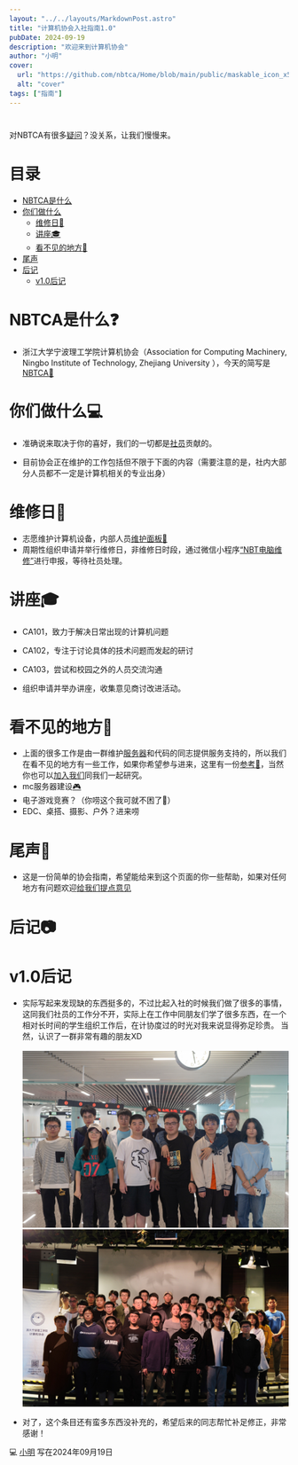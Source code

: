 ```yaml
---
layout: "../../layouts/MarkdownPost.astro"
title: "计算机协会入社指南1.0"
pubDate: 2024-09-19
description: "欢迎来到计算机协会"
author: "小明"
cover:
  url: "https://github.com/nbtca/Home/blob/main/public/maskable_icon_x512.png?raw=true"
  alt: "cover"
tags: ["指南"]
---
```


#

对NBTCA有很多[疑问](mailto:@nbtca.space)？没关系，让我们慢慢来。

# 目录

- [NBTCA是什么](#NBTCA是什么)
- [你们做什么](#你们做什么)
  - [维修日🧰](#维修日)
  - [讲座🎓](#讲座)
  - [看不见的地方🗿](#看不见的地方)
- [尾声](#尾声)
- [后记](#后记)
  - [v1.0后记](#v1.后记)

# NBTCA是什么❓

- 浙江大学宁波理工学院计算机协会（Association for Computing Machinery, Ningbo Institute of Technology, Zhejiang University ），今天的简写是[NBTCA🔗](https://github.com/nbtca/documents/blob/main/%E6%A1%A3%E6%A1%88/%E8%AE%A1%E7%AE%97%E6%9C%BA%E5%8D%8F%E4%BC%9A%E7%BA%B2%E8%A6%81)

# 你们做什么💻

- 准确说来取决于你的喜好，我们的一切都是[社员](https://en.wikipedia.org/wiki/Unus_pro_omnibus,_omnes_pro_uno)贡献的。

- 目前协会正在维护的工作包括但不限于下面的内容（需要注意的是，社内大部分人员都不一定是计算机相关的专业出身）

# 维修日🧰

- 志愿维护计算机设备，内部人员[维护面板🔧](https://repair.nbtca.space/)
- 周期性组织申请并举行维修日，非维修日时段，通过微信小程序[“NBT电脑维修”](此条目等待扩充)进行申报，等待社员处理。

# 讲座🎓

- CA101，致力于解决日常出现的计算机问题
- CA102，专注于讨论具体的技术问题而发起的研讨
- CA103，尝试和校园之外的人员交流沟通

- 组织申请并举办讲座，收集意见商讨改进活动。

# 看不见的地方🗿

- 上面的很多工作是由一群维护[服务器](https://i.nbtca.space/)和代码的同志提供服务支持的，所以我们在看不见的地方有一些工作，如果你希望参与进来，这里有一份[参考💾](此条目等待扩充)，当然你也可以[加入我们](此条目等待扩充)同我们一起研究。
- mc服务器建设[🎮](https://mc.nbtca.space/)
- 电子游戏竞赛？（你唠这个我可就不困了🤠）
- EDC、桌搭、摄影、户外？进来唠

# 尾声📲

- 这是一份简单的协会指南，希望能给来到这个页面的你一些帮助，如果对任何地方有问题欢迎[给我们提点意见](https://github.com/nbtca/Home/pulls)

# 后记📷

# v1.0后记

- 实际写起来发现缺的东西挺多的，不过比起入社的时候我们做了很多的事情，这同我们社员的工作分不开，实际上在工作中同朋友们学了很多东西，在一个相对长时间的学生组织工作后，在计协度过的时光对我来说显得弥足珍贵。
  当然，认识了一群非常有趣的朋友XD  
  <br>
  ![23年夏计协出游](./assets/20230628_22nd_generation.jpeg)  
  ![23年秋计协迎新晚会](./assets/20231021_23rd_generation.jpeg)

- 对了，这个条目还有蛮多东西没补充的，希望后来的同志帮忙补足修正，非常感谢！

💻 [小明](https://m1ng.space/) 写在2024年09月19日
